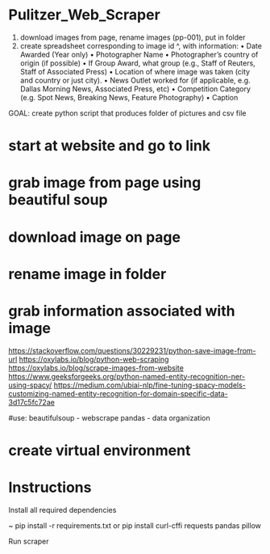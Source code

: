 # Pulitzer_Web_Scraper
1) download images from page, rename images (pp-001), put in folder
2) create spreadsheet corresponding to image id ^, with information: 
    •	Date Awarded (Year only)
    •	Photographer Name
    •	Photographer’s country of origin (if possible)
    •	If Group Award, what group (e.g., Staff of Reuters, Staff of Associated Press)
    •	Location of where image was taken (city and country or just city).
    •	News Outlet worked for (if applicable, e.g. Dallas Morning News, Associated Press, etc)
    •	Competition Category (e.g. Spot News, Breaking News, Feature Photography)
    •	Caption

GOAL: create python script that produces folder of pictures and csv file

# start at website and go to link
# grab image from page using beautiful soup
# download image on page
# rename image in folder
# grab information associated with image

https://stackoverflow.com/questions/30229231/python-save-image-from-url
https://oxylabs.io/blog/python-web-scraping
https://oxylabs.io/blog/scrape-images-from-website
https://www.geeksforgeeks.org/python-named-entity-recognition-ner-using-spacy/
https://medium.com/ubiai-nlp/fine-tuning-spacy-models-customizing-named-entity-recognition-for-domain-specific-data-3d17c5fc72ae

#use:
    beautifulsoup - webscrape
    pandas - data organization


# create virtual environment


# Instructions

Install all required dependencies

~ pip install -r requirements.txt
or
pip install curl-cffi requests pandas pillow

Run scraper




